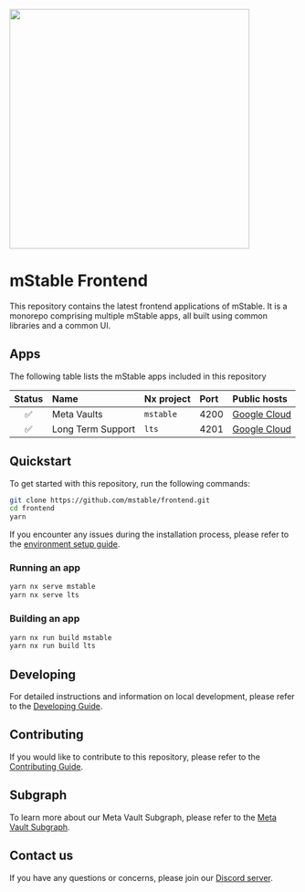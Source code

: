 <br/>
<img src="https://mstable.org/assets/img/email/mstable_logo_horizontal_black.png" width="420" >

<br />

# mStable Frontend

This repository contains the latest frontend applications of mStable. It is a monorepo comprising multiple mStable apps, all built using common libraries and a common UI.

## Apps

The following table lists the mStable apps included in this repository

| Status | Name              | Nx project | Port | Public hosts                                            |
| :---: | :---------------- | :--------- | :--- | :------------------------------------------------------ |
| ✅    | Meta Vaults       | `mstable`  | 4200 | [Google Cloud](https://yield.mstable.org/)              |
| ✅    | Long Term Support | `lts`      | 4201 | [Google Cloud](https://withdraw.mstable.org/) |

## Quickstart
To get started with this repository, run the following commands:

```bash
git clone https://github.com/mstable/frontend.git
cd frontend
yarn
```
If you encounter any issues during the installation process, please refer to the [environment setup guide](./docs/DEVELOPING.md#environment-setup).

### Running an app

```bash
yarn nx serve mstable
yarn nx serve lts
```

### Building an app

```bash
yarn nx run build mstable
yarn nx run build lts
```

## Developing

For detailed instructions and information on local development, please refer to the [Developing Guide](./docs/DEVELOPING.md).

## Contributing

If you would like to contribute to this repository, please refer to the [Contributing Guide](./docs/CONTRIBUTING.md).

## Subgraph

To learn more about our Meta Vault Subgraph, please refer to the [Meta Vault Subgraph](./docs/SUBGRAPH.md).

## Contact us

If you have any questions or concerns, please join our [Discord server](https://discordapp.com/channels/525087739801239552/).
